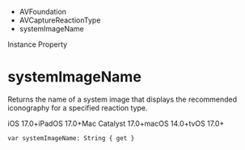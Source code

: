

- AVFoundation
- AVCaptureReactionType
-  systemImageName 

Instance Property

# systemImageName

Returns the name of a system image that displays the recommended iconography for a specified reaction type.

iOS 17.0+iPadOS 17.0+Mac Catalyst 17.0+macOS 14.0+tvOS 17.0+

``` source
var systemImageName: String { get }
```

